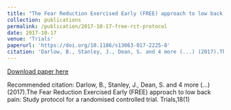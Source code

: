 ```yaml
---
title: "The Fear Reduction Exercised Early (FREE) approach to low back pain: Study protocol for a randomised controlled trial"
collection: publications
permalink: /publication/2017-10-17-free-rct-protocol
date: 2017-10-17
venue: 'Trials'
paperurl: 'https://doi.org/10.1186/s13063-017-2225-8'
citation: 'Darlow, B., Stanley, J., Dean, S. and 4 more (...) (2017).The Fear Reduction Exercised Early (FREE) approach to low back pain: Study protocol for a randomised controlled trial. Trials,18(1)'
---
```


<a href='https://doi.org/10.1186/s13063-017-2225-8'>Download paper here</a>

Recommended citation: Darlow, B., Stanley, J., Dean, S. and 4 more (...) (2017).The Fear Reduction Exercised Early (FREE) approach to low back pain: Study protocol for a randomised controlled trial. Trials,18(1)